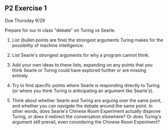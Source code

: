 ## P2 Exercise 1

Due Thursday 9/29

Prepare for our in class "debate" on Turing vs Searle.

1. List (bullet-points are fine) the strongest arguments Turing makes for the possibility of machine intelligence.

2. List Searle's strongest arguments for why a program cannot think.

3. Add your own ideas to these lists, expanding on any points that you think Searle or Turing could have explored further or are missing entirely.

4. Try to find specific points where Searle is responding directly to Turing (or where you think Turing is anticipating an argument like Searle's).

5. Think about whether Searle and Turing are arguing over the same point, and whether you can navigate the debate around the same point. In other words, does Searle's Chinese Room Experiment actually disprove Turing, or does it redirect the conversation elsewhere? Or does Turing's argument still prevail, even considering the Chinese Room Experiment?
